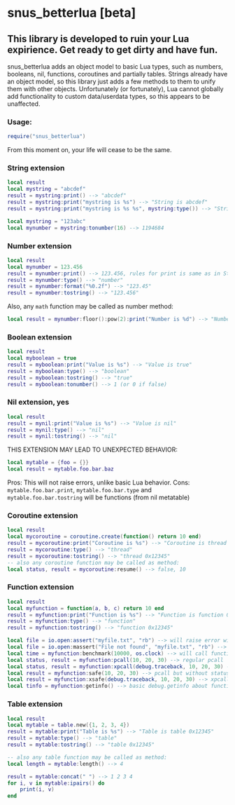 
# snus_betterlua [beta]
## This library is developed to ruin your Lua expirience. Get ready to get dirty and have fun.

snus_betterlua adds an object model to basic Lua types, such as numbers, booleans, nil, functions, coroutines and partially tables. Strings already have an object model, so this library just adds a few methods to them to unify them with other objects. Unfortunately (or fortunately), Lua cannot globally add functionality to custom data/userdata types, so this appears to be unaffected.

### Usage:
```lua
require("snus_betterlua")
````
From this moment on, your life will cease to be the same.

 
### String extension

```lua
local result
local mystring = "abcdef"
result = mystring:print() --> "abcdef"
result = mystring:print("mystring is %s") --> "String is abcdef"
result = mystring:print("mystring is %s %s", mystring:type()) --> "String is abcdef string"

local mystring = "123abc"
local mynumber = mystring:tonumber(16) --> 1194684
```

 
### Number extension

```lua
local result
local mynumber = 123.456
result = mynumber:print() --> 123.456, rules for print is same as in String extension
result = mynumber:type() --> "number"
result = mynumber:format("%0.2f") --> "123.45"
result = mynumber:tostring() --> "123.456"
```

Also, any `math` function may be called as number method:
```lua
local result = mynumber:floor():pow(2):print("Number is %d") --> "Number is 15129"
```

 
### Boolean extension

```lua
local result
local myboolean = true
result = myboolean:print("Value is %s") --> "Value is true"
result = myboolean:type() --> "boolean"
result = myboolean:tostring() --> "true"
result = myboolean:tonumber() --> 1 (or 0 if false)
```

 
### Nil extension, yes

```lua
local result
result = mynil:print("Value is %s") --> "Value is nil"
result = mynil:type() --> "nil"
result = mynil:tostring() --> "nil"
```

THIS EXTENSION MAY LEAD TO UNEXPECTED BEHAVIOR:
```lua
local mytable = {foo = {}}
local result = mytable.foo.bar.baz 
```
Pros: This will not raise errors, unlike basic Lua behavior.
Cons: `mytable.foo.bar.print`, `mytable.foo.bar.type` and `mytable.foo.bar.tostring` will be functions (from nil metatable)

 
### Coroutine extension

```lua
local result
local mycoroutine = coroutine.create(function() return 10 end)
result = mycoroutine:print("Coroutine is %s") --> "Coroutine is thread 0x12345"
result = mycoroutine:type() --> "thread"
result = mycoroutine:tostring() --> "thread 0x12345"
-- also any coroutine function may be called as method:
local status, result = mycoroutine:resume() --> false, 10
```

 
### Function extension

```lua
local result
local myfunction = function(a, b, c) return 10 end
result = myfunction:print("Function is %s") --> "Function is function 0x12345"
result = myfunction:type() --> "function"
result = myfunction:tostring() --> "function 0x12345"

local file = io.open:assert("myfile.txt", "rb") --> will raise error with message from io.open
local file = io.open:massert("File not found", "myfile.txt", "rb") --> will raise error with first arg message
local time = myfunction:benchmark(10000, os.clock) --> will call function 10000 times with os.clock as time measure function
local status, result = myfunction:pcall(10, 20, 30) --> regular pcall
local status, result = myfunction:xpcall(debug.traceback, 10, 20, 30) --> regular xpcall
local result = myfunction:safe(10, 20, 30) --> pcall but without status in success
local result = myfunction:xsafe(debug.traceback, 10, 20, 30) --> xpcall, but without status in success
local tinfo = myfunction:getinfo() --> basic debug.getinfo about function
```

 
### Table extension

```lua
local result
local mytable = table.new({1, 2, 3, 4})
result = mytable:print("Table is %s") --> "Table is table 0x12345"
result = mytable:type() --> "table"
result = mytable:tostring() --> "table 0x12345"

-- also any table function may be called as method:
local length = mytable:length() --> 4

result = mytable:concat(" ") --> 1 2 3 4
for i, v in mytable:ipairs() do
	print(i, v)
end
```
